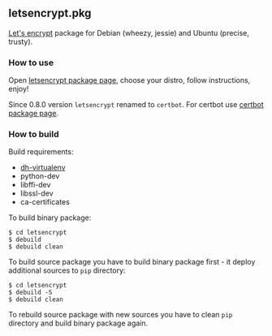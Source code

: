 ## letsencrypt.pkg

[Let's encrypt](https://letsencrypt.org) package for Debian (wheezy, jessie) and Ubuntu (precise, trusty).

### How to use

Open [letsencrypt package page](http://software.opensuse.org/download.html?project=home:antonbatenev:letsencrypt&package=letsencrypt), choose your distro, follow instructions, enjoy!

Since 0.8.0 version `letsencrypt` renamed to `certbot`. For certbot use [certbot package page](http://software.opensuse.org/download.html?project=home:antonbatenev:letsencrypt&package=certbot).

### How to build

Build requirements:

* [dh-virtualenv](https://build.opensuse.org/package/show/home:antonbatenev:letsencrypt/dh-virtualenv)
* python-dev
* libffi-dev
* libssl-dev
* ca-certificates

To build binary package:

```
$ cd letsencrypt
$ debuild
$ debuild clean
```

To build source package you have to build binary package first - it deploy additional sources to `pip` directory:

```
$ cd letsencrypt
$ debuild -S
$ debuild clean
```

To rebuild source package with new sources you have to clean `pip` directory and build binary package again.
